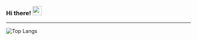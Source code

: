 ### Hi there! <img src="https://emojis.slackmojis.com/emojis/images/1643514598/6021/meow_knife.png?1643514598" width="25"/>


---

![Top Langs](https://github-readme-stats.vercel.app/api/top-langs/?username=n455im07&layout=compact&theme=dark&hide_border=true)
